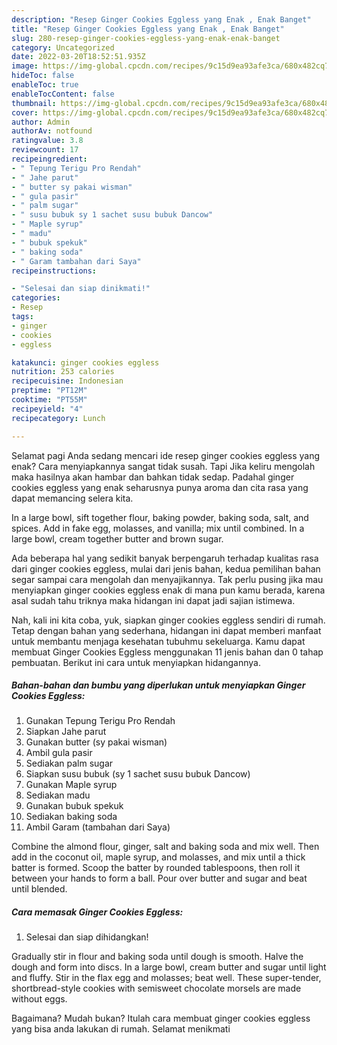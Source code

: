 ```yaml
---
description: "Resep Ginger Cookies Eggless yang Enak , Enak Banget"
title: "Resep Ginger Cookies Eggless yang Enak , Enak Banget"
slug: 280-resep-ginger-cookies-eggless-yang-enak-enak-banget
category: Uncategorized
date: 2022-03-20T18:52:51.935Z
image: https://img-global.cpcdn.com/recipes/9c15d9ea93afe3ca/680x482cq70/ginger-cookies-eggless-foto-resep-utama.jpg
hideToc: false
enableToc: true
enableTocContent: false
thumbnail: https://img-global.cpcdn.com/recipes/9c15d9ea93afe3ca/680x482cq70/ginger-cookies-eggless-foto-resep-utama.jpg
cover: https://img-global.cpcdn.com/recipes/9c15d9ea93afe3ca/680x482cq70/ginger-cookies-eggless-foto-resep-utama.jpg
author: Admin
authorAv: notfound
ratingvalue: 3.8
reviewcount: 17
recipeingredient:
- " Tepung Terigu Pro Rendah"
- " Jahe parut"
- " butter sy pakai wisman"
- " gula pasir"
- " palm sugar"
- " susu bubuk sy 1 sachet susu bubuk Dancow"
- " Maple syrup"
- " madu"
- " bubuk spekuk"
- " baking soda"
- " Garam tambahan dari Saya"
recipeinstructions:

- "Selesai dan siap dinikmati!"
categories:
- Resep
tags:
- ginger
- cookies
- eggless

katakunci: ginger cookies eggless 
nutrition: 253 calories
recipecuisine: Indonesian
preptime: "PT12M"
cooktime: "PT55M"
recipeyield: "4"
recipecategory: Lunch

---
```



Selamat pagi Anda sedang mencari ide resep ginger cookies eggless yang enak? Cara menyiapkannya sangat tidak susah. Tapi Jika keliru mengolah maka hasilnya akan hambar dan bahkan tidak sedap. Padahal ginger cookies eggless yang enak seharusnya punya aroma dan cita rasa yang dapat memancing selera kita.


In a large bowl, sift together flour, baking powder, baking soda, salt, and spices. Add in fake egg, molasses, and vanilla; mix until combined. In a large bowl, cream together butter and brown sugar.

Ada beberapa hal yang sedikit banyak berpengaruh terhadap kualitas rasa dari ginger cookies eggless, mulai dari jenis bahan, kedua pemilihan bahan segar sampai cara mengolah dan menyajikannya. Tak perlu pusing jika mau menyiapkan ginger cookies eggless enak di mana pun kamu berada, karena asal sudah tahu triknya maka hidangan ini dapat jadi sajian istimewa.


Nah, kali ini kita coba, yuk, siapkan ginger cookies eggless sendiri di rumah. Tetap dengan bahan yang sederhana, hidangan ini dapat memberi manfaat untuk membantu menjaga kesehatan tubuhmu sekeluarga. Kamu dapat membuat Ginger Cookies Eggless menggunakan 11 jenis bahan dan 0 tahap pembuatan. Berikut ini cara untuk menyiapkan hidangannya.

<!--inarticleads1-->

##### Bahan-bahan dan bumbu yang diperlukan untuk menyiapkan Ginger Cookies Eggless:

1. Gunakan  Tepung Terigu Pro Rendah
1. Siapkan  Jahe parut
1. Gunakan  butter (sy pakai wisman)
1. Ambil  gula pasir
1. Sediakan  palm sugar
1. Siapkan  susu bubuk (sy 1 sachet susu bubuk Dancow)
1. Gunakan  Maple syrup
1. Sediakan  madu
1. Gunakan  bubuk spekuk
1. Sediakan  baking soda
1. Ambil  Garam (tambahan dari Saya)


Combine the almond flour, ginger, salt and baking soda and mix well. Then add in the coconut oil, maple syrup, and molasses, and mix until a thick batter is formed. Scoop the batter by rounded tablespoons, then roll it between your hands to form a ball. Pour over butter and sugar and beat until blended. 

<!--inarticleads2-->

##### Cara memasak Ginger Cookies Eggless:


1. Selesai dan siap dihidangkan!

Gradually stir in flour and baking soda until dough is smooth. Halve the dough and form into discs. In a large bowl, cream butter and sugar until light and fluffy. Stir in the flax egg and molasses; beat well. These super-tender, shortbread-style cookies with semisweet chocolate morsels are made without eggs. 

Bagaimana? Mudah bukan? Itulah cara membuat ginger cookies eggless yang bisa anda lakukan di rumah. Selamat menikmati
